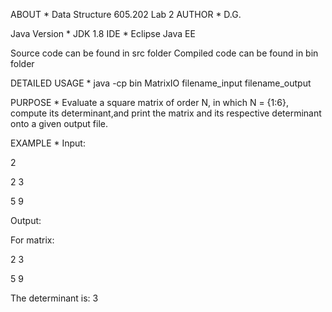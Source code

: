ABOUT * Data Structure 605.202 Lab 2
AUTHOR * D.G.

Java Version * JDK 1.8
IDE * Eclipse Java EE

Source code can be found in src folder 
Compiled code can be found in bin folder

DETAILED USAGE * java -cp bin MatrixIO filename_input filename_output

PURPOSE * Evaluate a square matrix of order N, in which N = {1:6}, compute its determinant,and print the matrix and its respective determinant onto a given output file.
 
EXAMPLE * Input:

2

2 3

5 9
			
Output:

For matrix: 

2 3

5 9

The determinant is: 3

